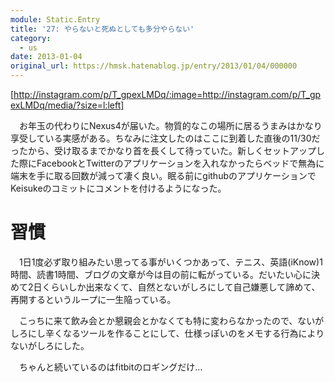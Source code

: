 ```yaml
---
module: Static.Entry
title: '27: やらないと死ぬとしても多分やらない'
category:
  - us
date: 2013-01-04
original_url: https://hmsk.hatenablog.jp/entry/2013/01/04/000000
---
```


[http://instagram.com/p/T_gpexLMDq/:image=http://instagram.com/p/T_gpexLMDq/media/?size=l:left]

　お年玉の代わりにNexus4が届いた。物質的なこの場所に居るうまみはかなり享受している実感がある。ちなみに注文したのはここに到着した直後の11/30だったから、受け取るまでかなり首を長くして待っていた。新しくセットアップした際にFacebookとTwitterのアプリケーションを入れなかったらベッドで無為に端末を手に取る回数が減って凄く良い。眠る前にgithubのアプリケーションでKeisukeのコミットにコメントを付けるようになった。

# 習慣
　1日1度必ず取り組みたい思ってる事がいくつかあって、テニス、英語(iKnow)1時間、読書1時間、ブログの文章が今は目の前に転がっている。だいたい心に決めて2日くらいしか出来なくて、自然とないがしろにして自己嫌悪して諦めて、再開するというループに一生陥っている。

　こっちに来て飲み会とか懇親会とかなくても特に変わらなかったので、ないがしろにし辛くなるツールを作ることにして、仕様っぽいのをメモする行為によりないがしろにした。

　ちゃんと続いているのはfitbitのロギングだけ…
